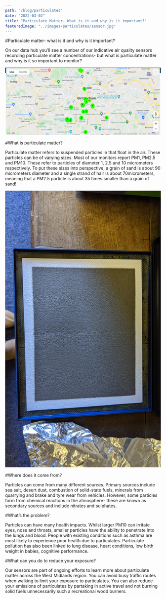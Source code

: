 ```yaml
---
path: "/blog/particulates"
date: "2022-03-02"
title: "Particulate Matter- What is it and why is it important?"
featuredImage: "../images/particulates/sensor.jpg"
---
```




#Particulate matter- what is it and why is it important?

On our data hub you’ll see a number of our indicative air quality sensors recording particulate matter concentrations- but what is particulate matter and why is it so important to monitor?

![A map of our PM sensors across Birmingham showing concentrations from 16th February 2022](../images/particulates/pmmap.png)

#What is particulate matter?

Particulate matter refers to suspended particles in that float in the air. These particles can be of varying sizes. Most of our monitors report PM1, PM2.5 and PM10. These refer to particles of diameter 1, 2.5 and 10 micrometers respectively. To put these sizes into perspective, a grain of sand is about 90 micrometers diameter and a single strand of hair is about 70micrometers, meaning that a PM2.5 particle is about 35 times smaller than a grain of sand!


![Build up of particulate matter on a sampling filter](../images/particulates/filter.jpg)


#Where does it come from?

Particles can come from many different sources. Primary sources include sea salt, desert dust, combustion of solid-state fuels, minerals from quarrying and brake and tyre wear from vehicles. However, some particles form from chemical reactions in the atmosphere- these are known as secondary sources and include nitrates and sulphates. 


#What’s the problem?

Particles can have many health impacts. Whilst larger PM10 can irritate eyes, nose and throats, smaller particles have the ability to penetrate into the lungs and blood. People with existing conditions such as asthma are most likely to experience poor health due to particulates. Particulate pollution has also been linked to lung disease, heart conditions, low birth weight in babies, cognitive performance.

#What can you do to reduce your exposure?

Our sensors are part of ongoing efforts to learn more about particulate matter across the West Midlands region. You can avoid busy traffic routes when walking to limit your exposure to particulates. You can also reduce your emissions of particulates by partaking in active travel and not burning solid fuels unnecessarily such a recreational wood burners. 
